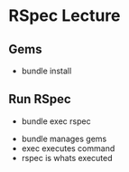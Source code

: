 # RSpec Lecture

## Gems
* bundle install

## Run RSpec
* bundle exec rspec

- bundle manages gems
- exec executes command
- rspec is whats executed

